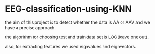 # EEG-classification-using-KNN

the aim of this project is to detect whether the data is AA or AAV  and we have a precise approach.

the algorithm for choosing test and train data set  is LOO(leave one out).

also, for extracting features we used eignvalues and eignvectors.

